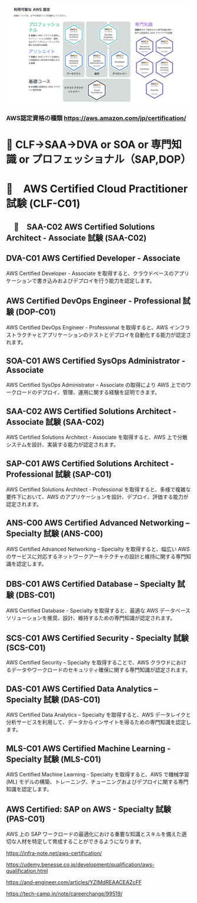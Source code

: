 ![资格](https://github.com/hiro-9999/blog/blob/master/.aws/study/%E8%80%83%E8%AF%95/AWS%E8%AA%8D%E5%AE%9A%E8%B3%87%E6%A0%BC%E4%B8%80%E8%A6%A7.jpeg)

### AWS認定資格の種類  https://aws.amazon.com/jp/certification/

# 🔴 CLF→SAA→DVA or SOA or 専門知識 or プロフェッショナル（SAP,DOP）

# 🔴　AWS Certified Cloud Practitioner 試験 (CLF-C01) 
## 　🔴　SAA-C02 AWS Certified Solutions Architect - Associate 試験 (SAA-C02)

## DVA-C01 AWS Certified Developer - Associate 
AWS Certified Developer - Associate を取得すると、クラウドベースのアプリケーションで書き込みおよびデプロイを行う能力を認定します。

## AWS Certified DevOps Engineer - Professional 試験 (DOP-C01) 
AWS Certified DevOps Engineer - Professional を取得すると、AWS インフラストラクチャとアプリケーションのテストとデプロイを自動化する能力が認定されます。

## SOA-C01 AWS Certified SysOps Administrator - Associate 
AWS Certified SysOps Administrator – Associate の取得により
AWS 上でのワークロードのデプロイ、管理、運用に関する経験を証明できます。

## SAA-C02 AWS Certified Solutions Architect - Associate 試験 (SAA-C02)
AWS Certified Solutions Architect - Associate を取得すると、AWS 上で分散システムを設計、実装する能力が認定されます。

## SAP-C01 AWS Certified Solutions Architect - Professional 試験 (SAP-C01)
AWS Certified Solutions Architect - Professional を取得すると、多様で複雑な要件下において、AWS のアプリケーションを設計、デプロイ、評価する能力が認定されます。

## ANS-C00 AWS Certified Advanced Networking – Specialty 試験 (ANS-C00)
AWS Certified Advanced Networking – Specialty を取得すると、幅広い AWS のサービスに対応するネットワークアーキテクチャの設計と維持に関する専門知識を認定します。

## DBS-C01 AWS Certified Database – Specialty 試験 (DBS-C01) 
AWS Certified Database - Specialty を取得すると、最適な AWS データベースソリューションを推奨、設計、維持するための専門知識が認定されます。

## SCS-C01 AWS Certified Security - Specialty 試験 (SCS-C01)
AWS Certified Security – Specialty を取得することで、AWS クラウドにおけるデータやワークロードのセキュリティ確保に関する専門知識が認定されます。

## DAS-C01 AWS Certified Data Analytics – Specialty 試験 (DAS-C01) 
AWS Certified Data Analytics – Specialty を取得すると、AWS データレイクと分析サービスを利用して、データからインサイトを得るための専門知識を認定します。

## MLS-C01 AWS Certified Machine Learning - Specialty 試験 (MLS-C01) 
AWS Certified Machine Learning - Specialty を取得すると、AWS で機械学習 (ML) モデルの構築、トレーニング、チューニングおよびデプロイに関する専門知識を認定します。

## AWS Certified: SAP on AWS - Specialty 試験 (PAS-C01) 
AWS 上の SAP ワークロードの最適化における重要な知識とスキルを備えた適切な人材を特定して育成することができるようになります。

https://infra-note.net/aws-certification/

https://udemy.benesse.co.jp/development/qualification/aws-qualification.html

https://and-engineer.com/articles/YZIMdREAACEAZcFF

https://tech-camp.in/note/careerchange/99519/
